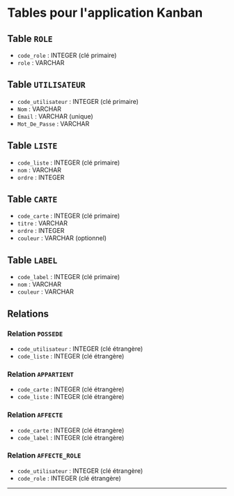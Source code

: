 


# Tables pour l'application Kanban

## Table `ROLE`
- `code_role` : INTEGER (clé primaire)
- `role` : VARCHAR

## Table `UTILISATEUR`
- `code_utilisateur` : INTEGER (clé primaire)
- `Nom` : VARCHAR
- `Email` : VARCHAR (unique)
- `Mot_De_Passe` : VARCHAR

## Table `LISTE`
- `code_liste` : INTEGER (clé primaire)
- `nom` : VARCHAR
- `ordre` : INTEGER

## Table `CARTE`
- `code_carte` : INTEGER (clé primaire)
- `titre` : VARCHAR
- `ordre` : INTEGER
- `couleur` : VARCHAR (optionnel)

## Table `LABEL`
- `code_label` : INTEGER (clé primaire)
- `nom` : VARCHAR
- `couleur` : VARCHAR

## Relations

### Relation `POSSEDE`
- `code_utilisateur` : INTEGER (clé étrangère)
- `code_liste` : INTEGER (clé étrangère)

### Relation `APPARTIENT`
- `code_carte` : INTEGER (clé étrangère)
- `code_liste` : INTEGER (clé étrangère)

### Relation `AFFECTE`
- `code_carte` : INTEGER (clé étrangère)
- `code_label` : INTEGER (clé étrangère)

### Relation `AFFECTE_ROLE`
- `code_utilisateur` : INTEGER (clé étrangère)
- `code_role` : INTEGER (clé étrangère)

---
